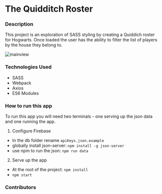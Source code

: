 # The Quidditch Roster

### Description
This project is an exploration of SASS styling by creating a Quiddich roster for Hogwarts. Once loaded the user has the ability to filter the list of players by the house they belong to.

![mainview](./screenshots/mainview.png)

### Technologies Used
* SASS
* Webpack
* Axios
* ES6 Modules

### How to run this app
To run this app you will need two terminals - one serving up the json data and one running the app.

1.  Configure Firebase
* In the db folder rename `apiKeys.json.example`
* globally install json-server: `npm install -g json-server`
* use npm to run the json: `npm run data`

2.  Serve up the app
* At the root of the project: `npm install`
* `npm start`

### Contributors
